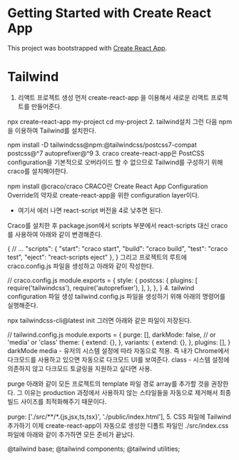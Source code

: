 # Getting Started with Create React App

This project was bootstrapped with [Create React App](https://github.com/facebook/create-react-app).

# Tailwind

1. 리액트 프로젝트 생성
먼저 create-react-app 을 이용해서 새로운 리액트 프로젝트를 만들어준다.

npx create-react-app my-project
cd my-project
2. tailwind설치
그런 다음 npm을 이용하여 Tailwind를 설치한다.

npm install -D tailwindcss@npm:@tailwindcss/postcss7-compat postcss@^7 autoprefixer@^9
3. craco
create-react-app은 PostCSS configuration을 기본적으로 오버라이드 할 수 없으므로 Tailwind를 구성하기 위해 craco를 설치해야한다.

npm install @craco/craco
CRACO란 Create React App Configuration Override의 약자로 create-react-app을 위한 configuration layer이다.

- 여기서 에러 나면 react-script 버전을 4로 낮추면 된다.

Craco를 설치한 후 package.json에서 scripts 부분에서 react-scripts 대신 craco를 사용하여 아래와 같이 변경해준다.

{
    // ...
    "scripts": {
     "start": "craco start",
     "build": "craco build",
     "test": "craco test",
      "eject": "react-scripts eject"
    },
  }
그리고 프로젝트의 루트에 craco.config.js 파일을 생성하고 아래와 같이 작성한다.

// craco.config.js
module.exports = {
  style: {
    postcss: {
      plugins: [
        require('tailwindcss'),
        require('autoprefixer'),
      ],
    },
  },
}
4. tailwind configuration 파일 생성
tailwind.config.js 파일을 생성하기 위해 아래의 명령어를 실행해준다.

npx tailwindcss-cli@latest init
그러면 아래와 같은 파일이 저장된다.

// tailwind.config.js
module.exports = {
  purge: [],
  darkMode: false, // or 'media' or 'class'
  theme: {
    extend: {},
  },
  variants: {
    extend: {},
  },
  plugins: [],
}
darkMode
media - 유저의 시스템 설정에 따라 자동으로 적용. 즉 내가 Chrome에서 다크모드를 사용하고 있으면 자동으로 다크모드 UI를 보여준다.
class - 시스템 설정에 의존하지 않고 다크모드 토글링을 지원하고 싶다면 사용.

purge
아래와 같이 모든 프로젝트의 template 파일 경로 array를 추가할 것을 권장한다. 그 이유는 production 과정에서 사용하지 않는 스타일들을 자동으로 제거해서 최종 빌드 사이즈를 최적화해주기 때문이다.

purge: ['./src/**/*.{js,jsx,ts,tsx}', './public/index.html'],
5. CSS 파일에 Tailwind 추가하기
이제 create-react-app이 자동으로 생성한 디폴트 파일인 ./src/index.css 파일에 아래와 같이 추가하면 모든 준비가 끝났다.

@tailwind base;
@tailwind components;
@tailwind utilities;